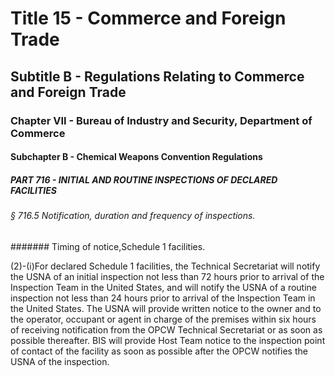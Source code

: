 
# Title 15 - Commerce and Foreign Trade
## Subtitle B - Regulations Relating to Commerce and Foreign Trade
### Chapter VII - Bureau of Industry and Security, Department of Commerce
#### Subchapter B - Chemical Weapons Convention Regulations
##### PART 716 - INITIAL AND ROUTINE INSPECTIONS OF DECLARED FACILITIES
###### § 716.5 Notification, duration and frequency of inspections.
####### Timing of notice,Schedule 1 facilities.

(2)-(i)For declared Schedule 1 facilities, the Technical Secretariat will notify the USNA of an initial inspection not less than 72 hours prior to arrival of the Inspection Team in the United States, and will notify the USNA of a routine inspection not less than 24 hours prior to arrival of the Inspection Team in the United States. The USNA will provide written notice to the owner and to the operator, occupant or agent in charge of the premises within six hours of receiving notification from the OPCW Technical Secretariat or as soon as possible thereafter. BIS will provide Host Team notice to the inspection point of contact of the facility as soon as possible after the OPCW notifies the USNA of the inspection.
